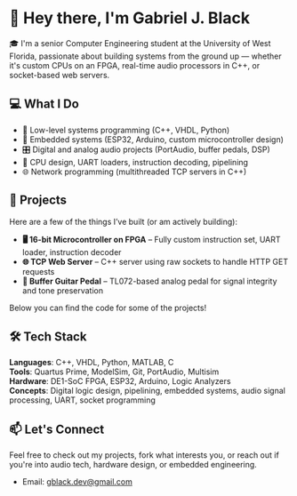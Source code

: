 # 👋 Hey there, I'm Gabriel J. Black

🎓 I'm a senior Computer Engineering student at the University of West Florida, passionate about building systems from the ground up — whether it's custom CPUs on an FPGA, real-time audio processors in C++, or socket-based web servers.

## 💻 What I Do
- 👾 Low-level systems programming (C++, VHDL, Python)
- 🔌 Embedded systems (ESP32, Arduino, custom microcontroller design)
- 🎛️ Digital and analog audio projects (PortAudio, buffer pedals, DSP)
- 🧠 CPU design, UART loaders, instruction decoding, pipelining
- 🌐 Network programming (multithreaded TCP servers in C++)

## 🔧 Projects
Here are a few of the things I’ve built (or am actively building):
- **🖥️ 16-bit Microcontroller on FPGA** – Fully custom instruction set, UART loader, instruction decoder
- **🌐 TCP Web Server** – C++ server using raw sockets to handle HTTP GET requests
- **🎸 Buffer Guitar Pedal** – TL072-based analog pedal for signal integrity and tone preservation

Below you can find the code for some of the projects!


## 🛠️ Tech Stack
**Languages**: C++, VHDL, Python, MATLAB, C  
**Tools**: Quartus Prime, ModelSim, Git, PortAudio, Multisim  
**Hardware**: DE1-SoC FPGA, ESP32, Arduino, Logic Analyzers  
**Concepts**: Digital logic design, pipelining, embedded systems, audio signal processing, UART, socket programming

## 📫 Let's Connect
Feel free to check out my projects, fork what interests you, or reach out if you're into audio tech, hardware design, or embedded engineering.

- Email: gblack.dev@gmail.com  
